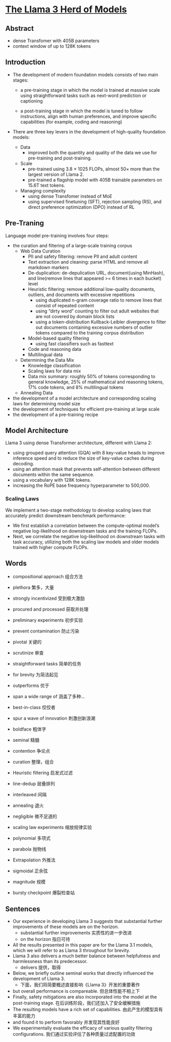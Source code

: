 # [The Llama 3 Herd of Models](https://arxiv.org/pdf/2407.21783)

## Abstract

- dense Transfomer with 405B parameters
- context window of up to 128K tokens



## Introduction

- The development of modern foundation models consists of two main stages:

  - a pre-training stage in which the model is trained at massive scale using straightforward tasks such as next-word prediction or captioning

  - a post-training stage in which the model is tuned to follow instructions, align with human preferences, and improve specific capabilities (for example, coding and reasoning)

- There are three key levers in the development of high-quality foundation models: 
  - Data
    - improved both the quantity and quality of the data we use for pre-training and post-training.
  - Scale
    - pre-trained using 3.8 × 1025 FLOPs, almost 50× more than the largest version of Llama 2.
    - pre-trained a flagship model with 405B trainable parameters on 15.6T text tokens.
  - Managing complexity
    - using dense Transfomer instead of MoE
    - using supervised finetuning (SFT), rejection sampling (RS), and direct preference optimization (DPO) instead of RL



## Pre-Traning

Language model pre-training involves four steps:

- the curation and filtering of a large-scale training corpus
  - Web Data Curation
    - PII and safety filtering: remove PII and adult content
    - Text extraction and cleaning: parse HTML and remove all markdown markers
    - De-duplication: de-depulication URL, document(using MinHash), and line(remove lines that appeared >= 6 times in each bucket) level
    - Heuristic filtering: remove additional low-quality documents, outliers, and documents with excessive repetitions
      - using duplicated n-gram coverage ratio  to remove lines that consist of repeated content 
      - using “dirty word” counting to filter out adult websites that are not covered by domain block lists
      - using a token-distribution Kullback-Leibler divergence to filter out documents containing excessive numbers of outlier tokens compared to the training corpus distribution
    - Model-based quality filtering
      - using fast classifiers such as fasttext
    - Code and reasoning data
    - Multilingual data
  - Determining the Data Mix
    - Knowledge classification
    - Scaling laws for data mix
    - Data mix summary: roughly 50% of tokens corresponding to general knowledge, 25% of mathematical and reasoning tokens, 17% code tokens, and 8% multilingual tokens
  - Annealing Data
- the development of a model architecture and corresponding scaling laws for determining model size
- the development of techniques for efficient pre-training at large scale
- the development of a pre-training recipe



## Model Architecture

Llama 3 using dense Transformer architecture, different with Llama 2:

- using grouped query attention (GQA) with 8 key-value heads to improve inference speed and to reduce the size of key-value caches during decoding.
- using an attention mask that prevents self-attention between different documents within the same sequence. 
- using a vocabulary with 128K tokens.
- increasing the RoPE base frequency hyperparameter to 500,000.



### Scaling Laws

We implement a two-stage methodology to develop scaling laws that accurately predict downstream benchmark performance:

- We first establish a correlation between the compute-optimal model’s negative log-likelihood on downstream tasks and the training FLOPs.
- Next, we correlate the negative log-likelihood on downstream tasks with task accuracy, utilizing both the scaling law models and older models trained with higher compute FLOPs.



## Words

- compositional approach 组合方法
- plethora 繁多，大量
- strongly incentivized 受到极大激励
- procured and processed 获取并处理

- preliminary experiments 初步实验

- prevent contamination  防止污染
- pivotal 关键的
- scrutinize 审查
- straightforward tasks 简单的任务
- for brevity 为简洁起见
- outperforms 优于
- span a wide range of 涵盖了多种...
- best-in-class 佼佼者
- spur a wave of innovation 刺激创新浪潮
- boldface 粗体字
- seminal 精髓
- contention 争论点
- curation 整理，组合
- Heuristic filtering 启发式过滤
- line-dedup 层叠排列
- interleaved 间隔
- annealing 退火
- negligible 微不足道的
- scaling law experiments 缩放规律实验
- polynomial 多项式
- parabola 抛物线
- Extrapolation 外推法
- sigmoidal 正余弦
- magnitude 规模
- bursty checkpoint 爆裂检查站



## Sentences

- Our experience in developing Llama 3 suggests that substantial further improvements of these models are on the horizon.
  - substantial further improvements 实质性的进一步改进
  - on the horizon 指日可待
- All the results presented in this paper are for the Llama 3.1 models, which we will refer to as Llama 3 throughout for brevity.
- Llama 3 also delivers a much better balance between helpfulness and harmlessness than its predecessor.
  - delivers 提供，取得
- Below, we briefly outline seminal works that directly influenced the development of Llama 3.
  - 下面，我们将简要概述直接影响《Llama 3》开发的重要著作
- but overall performance is compareable. 但总体性能不相上下
- Finally, safety mitigations are also incorporated into the model at the post-training stage. 在后训练阶段，我们还加入了安全缓解措施
- The resulting models have a rich set of capabilities. 由此产生的模型具有丰富的能力
- and found it to perform favorably 并发现其性能良好
- We experimentally evaluate the efficacy of various quality filtering configurations. 我们通过实验评估了各种质量过滤配置的功效